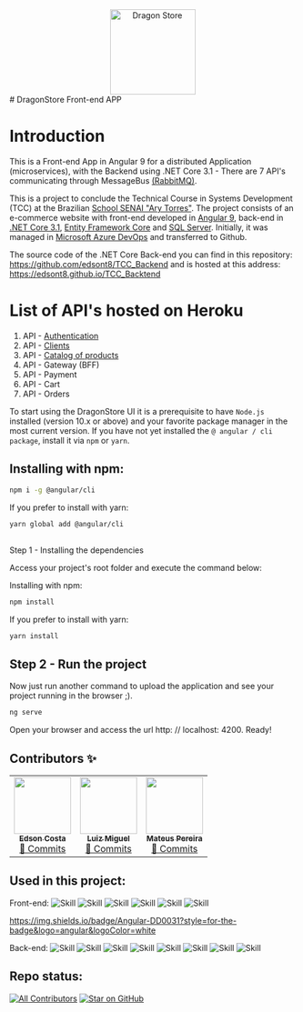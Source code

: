 <div align="center">
    <a href="https://edsont8.github.io/TCC_Frontend">
        <img src="https://edsont8.github.io/TCC_Frontend/assets/logoma3.png" alt="Dragon Store" width="150px" />
    </a>
</div>
# DragonStore Front-end APP

# Introduction 
This is a Front-end App in Angular 9 for a distributed Application (microservices), with the Backend using .NET Core 3.1 - There are 7 API's communicating through MessageBus [(RabbitMQ)](https://www.rabbitmq.com).

This is a project to conclude the Technical Course in Systems Development (TCC) at the Brazilian [School SENAI "Ary Torres"](https://www.sp.senai.br).
The project consists of an e-commerce website with front-end developed in [Angular 9](https://angular.io), back-end in [.NET Core 3.1](https://dotnet.microsoft.com/download/dotnet/3.1), [Entity Framework Core](https://docs.microsoft.com/pt-br/ef/core/) and [SQL Server](https://www.microsoft.com/pt-br/sql-server/sql-server-2019). Initially, it was managed in [Microsoft Azure DevOps](https://azure.microsoft.com/pt-br/services/devops/) and transferred to Github.

The source code of the .NET Core Back-end you can find in this repository: https://github.com/edsont8/TCC_Backend and is hosted at this address: https://edsont8.github.io/TCC_Backtend 

# List of API's hosted on Heroku

1.	API - [Authentication](https://heroku-auth-chat.herokuapp.com/swagger/index.html)
2.	API - [Clients](https://heroku-clients.herokuapp.com/swagger/index.html)
3.	API - [Catalog of products](https://heroku-products.herokuapp.com/swagger/index.html)
4.	API - Gateway (BFF)
5.	API - Payment
6.	API - Cart
7.	API - Orders

To start using the DragonStore UI it is a prerequisite to have ```Node.js``` installed (version 10.x or above) and your favorite package manager in the most current version. If you have not yet installed the ```@ angular / cli package```, install it via ```npm``` or ```yarn```.

## Installing with npm:

```bash
npm i -g @angular/cli
```


If you prefer to install with yarn:

```bash
yarn global add @angular/cli
```

## 
Step 1 - Installing the dependencies


Access your project's root folder and execute the command below:

Installing with npm:

```bash
npm install
```

If you prefer to install with yarn:

```bash
yarn install
```


## Step 2 - Run the project

Now just run another command to upload the application and see your project running in the browser ;).

```bash
ng serve
```
Open your browser and access the url http: // localhost: 4200. Ready!



## Contributors ✨

<table>    
  <tr>
    <td align="center"><a href="https://github.com/edsont8"><img src="https://avatars1.githubusercontent.com/u/55901214?v=4?s=100" width="100px;"  alt=""/><br /><sub><b>Edson Costa</b></sub></a><br /><a href="https://github.com/edsont8/TCC_Frontend/commits?author=edsont8" title="Documentation">📖 Commits</a></td>
    <td align="center"><a href="https://github.com/miguellz67"><img src="https://avatars1.githubusercontent.com/u/55901848?v=4?s=100" width="100px;" alt=""/><br /><sub><b>Luiz Miguel</b></sub></a><br /><a href="https://github.com/edsont8/TCC_Frontend/commits?author=miguellz67" title="Documentation">📖 Commits</a></td>
    <td align="center"><a href="https://github.com/Pereiracode"><img src="https://avatars2.githubusercontent.com/u/55901172?v=4?s=100" width="100px;" alt=""/><br /><sub><b>Mateus Pereira</b></sub></a><br /><a href="https://github.com/edsont8/TCC_Frontend/commits?author=Pereiracode" title="Documentation">📖 Commits</a></td>
  </tr>
</table>

## Used in this project:

Front-end:
![Skill](https://img.shields.io/badge/HTML5-E34F26?style=for-the-badge&logo=html5&logoColor=white)
![Skill](https://img.shields.io/badge/CSS3-1572B6?style=for-the-badge&logo=css3&logoColor=white)
![Skill](https://img.shields.io/badge/Node.js-43853D?style=for-the-badge&logo=node.js&logoColor=white)
![Skill](https://img.shields.io/badge/npm-CB3837?style=for-the-badge&logo=npm&logoColor=white)
![Skill](https://img.shields.io/badge/Yarn-2C8EBB?style=for-the-badge&logo=yarn&logoColor=white)
![Skill](https://img.shields.io/badge/Visual_Studio_Code-0078D4?style=for-the-badge&logo=visual%20studio%20code&logoColor=white)

https://img.shields.io/badge/Angular-DD0031?style=for-the-badge&logo=angular&logoColor=white



Back-end:
![Skill](https://img.shields.io/badge/C%23-239120?style=for-the-badge&logo=c-sharp&logoColor=white)
![Skill](https://img.shields.io/badge/.NET-5C2D91?style=for-the-badge&logo=.net&logoColor=white)
![Skill](https://img.shields.io/badge/Heroku-430098?style=for-the-badge&logo=heroku&logoColor=white)
![Skill](https://img.shields.io/badge/Microsoft_Azure-0089D6?style=for-the-badge&logo=microsoft-azure&logoColor=white)
![Skill](https://img.shields.io/badge/Microsoft_SQL_Server-CC2927?style=for-the-badge&logo=microsoft-sql-server&logoColor=white)
![Skill](https://img.shields.io/badge/Visual_Studio_2019-5C2D91?style=for-the-badge&logo=visual%20studio&logoColor=white)
![Skill](https://img.shields.io/badge/Docker-2CA5E0?style=for-the-badge&logo=docker&logoColor=white)
![Skill](https://img.shields.io/badge/Git-F05032?style=for-the-badge&logo=git&logoColor=white)

## Repo status:
[![All Contributors](https://img.shields.io/badge/Contribuitors-3-orange.svg?style=flat-square)](#contributors-)
[![Star on GitHub](https://img.shields.io/github/stars/edsont8/TCC_Frontend.svg?style=social)](https://github.com/edsont8/TCC_Frontend/stargazers)
